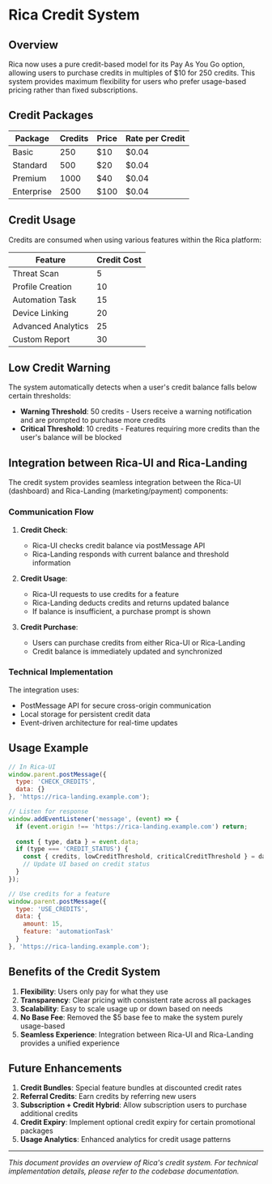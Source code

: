 # Rica Credit System

## Overview

Rica now uses a pure credit-based model for its Pay As You Go option, allowing users to purchase credits in multiples of $10 for 250 credits. This system provides maximum flexibility for users who prefer usage-based pricing rather than fixed subscriptions.

## Credit Packages

| Package   | Credits | Price | Rate per Credit |
|-----------|---------|-------|----------------|
| Basic     | 250     | $10   | $0.04          |
| Standard  | 500     | $20   | $0.04          |
| Premium   | 1000    | $40   | $0.04          |
| Enterprise| 2500    | $100  | $0.04          |

## Credit Usage

Credits are consumed when using various features within the Rica platform:

| Feature           | Credit Cost |
|-------------------|-------------|
| Threat Scan       | 5           |
| Profile Creation  | 10          |
| Automation Task   | 15          |
| Device Linking    | 20          |
| Advanced Analytics| 25          |
| Custom Report     | 30          |

## Low Credit Warning

The system automatically detects when a user's credit balance falls below certain thresholds:

- **Warning Threshold**: 50 credits - Users receive a warning notification and are prompted to purchase more credits
- **Critical Threshold**: 10 credits - Features requiring more credits than the user's balance will be blocked

## Integration between Rica-UI and Rica-Landing

The credit system provides seamless integration between the Rica-UI (dashboard) and Rica-Landing (marketing/payment) components:

### Communication Flow

1. **Credit Check**:
   - Rica-UI checks credit balance via postMessage API
   - Rica-Landing responds with current balance and threshold information

2. **Credit Usage**:
   - Rica-UI requests to use credits for a feature
   - Rica-Landing deducts credits and returns updated balance
   - If balance is insufficient, a purchase prompt is shown

3. **Credit Purchase**:
   - Users can purchase credits from either Rica-UI or Rica-Landing
   - Credit balance is immediately updated and synchronized

### Technical Implementation

The integration uses:
- PostMessage API for secure cross-origin communication
- Local storage for persistent credit data
- Event-driven architecture for real-time updates

## Usage Example

```javascript
// In Rica-UI
window.parent.postMessage({
  type: 'CHECK_CREDITS',
  data: {}
}, 'https://rica-landing.example.com');

// Listen for response
window.addEventListener('message', (event) => {
  if (event.origin !== 'https://rica-landing.example.com') return;
  
  const { type, data } = event.data;
  if (type === 'CREDIT_STATUS') {
    const { credits, lowCreditThreshold, criticalCreditThreshold } = data;
    // Update UI based on credit status
  }
});

// Use credits for a feature
window.parent.postMessage({
  type: 'USE_CREDITS',
  data: {
    amount: 15,
    feature: 'automationTask'
  }
}, 'https://rica-landing.example.com');
```

## Benefits of the Credit System

1. **Flexibility**: Users only pay for what they use
2. **Transparency**: Clear pricing with consistent rate across all packages
3. **Scalability**: Easy to scale usage up or down based on needs
4. **No Base Fee**: Removed the $5 base fee to make the system purely usage-based
5. **Seamless Experience**: Integration between Rica-UI and Rica-Landing provides a unified experience

## Future Enhancements

1. **Credit Bundles**: Special feature bundles at discounted credit rates
2. **Referral Credits**: Earn credits by referring new users
3. **Subscription + Credit Hybrid**: Allow subscription users to purchase additional credits
4. **Credit Expiry**: Implement optional credit expiry for certain promotional packages
5. **Usage Analytics**: Enhanced analytics for credit usage patterns

---

*This document provides an overview of Rica's credit system. For technical implementation details, please refer to the codebase documentation.*
